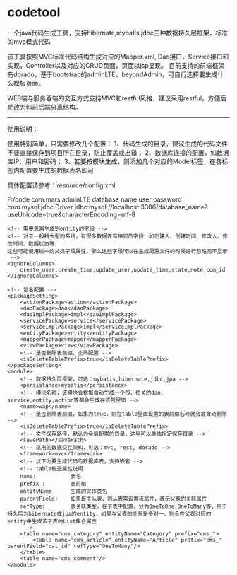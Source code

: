 # codetool
一个java代码生成工具，支持hibernate,mybatis,jdbc三种数据持久层框架，标准的mvc模式代码

该工具按照MVC标准代码结构生成对应的Mapper.xml, Dao接口，Service接口和实现，Controller以及对应的CRUD页面，页面以jsp呈现。
目前支持的前端框架有dorado，基于bootstrap的adminLTE，beyondAdmin，可自行选择要生成什么模板页面。

WEB端与服务器端的交互方式支持MVC和restful风格，建议采用restful，方便后期改为纯前后端分离结构。

----------------------------------------------------------------------------------------
使用说明：

使用特别简单，只需要修改几个配置：
1、代码生成的目录，建议生成的代码文件不要直接保存到项目所在目录，防止覆盖或出错；
2、数据库连接的配置，如数据库IP、用户和密码；
3、若要按模块生成，则添加几个对应的Model标签，在各标签内配置要生成的数据表名即可

具体配置请参考：resource/config.xml

<?xml version="1.0" encoding="UTF-8"?>
<!-- 配置示例说明 -->
<configure>
	<basedir>F:/code</basedir>
	<basePackage>com.mars</basePackage>
	<!-- 使用的模板框架，可以选择adminLTE,beyoneAdmin，默认为beyondAdmin -->
	<theme>adminLTE</theme>
	<!-- 数据库连接配置 -->
	<db>
		<dbName>database name</dbName>
		<user>user</user>
		<pwd>password</pwd>
		<driver>com.mysql.jdbc.Driver</driver>
		<url>jdbc:mysql://localhost:3306/database_name?useUnicode=true&amp;characterEncoding=utf-8</url>
	</db>
	
	<!-- 需要忽略生成到entity的字段 -->
	<!-- 对于一般稍大型的系统，有很多数据表有相同的字段，如创建人、创建时间、修改人、修改时间、数据状态等，
	这些可能使用统一的父类字段属性，那么这些字段可以在生成配置文件的时候进行忽略而不显示
	 -->
	<ignoreColumns>
		create_user,create_time,update_user,update_time,state,note,com_id
	</ignoreColumns>
	
	<!-- 包名配置 -->
	<packageSetting>
		<actionPackage>action</actionPackage>
		<daoPackage>dao</daoPackage>
		<daoImplPackage>impl</daoImplPackage>
		<servicePackage>service</servicePackage>
		<serviceImplPackage>impl</serviceImplPackage>
		<entityPackage>entity</entityPackage>
		<mapperPackage>mapper</mapperPackage>
		<viewPackage>view</viewPackage>
		<!-- 是否删除表前缀，全局配置 -->
		<isDeleteTablePrefix>true</isDeleteTablePrefix>
	</packageSetting>
	<module>
		<!-- 数据持久层框架，可选：mybatis,hibernate,jdbc,jpa -->
		<persistance>mybatis</persistance>
		<!-- 模块名称，该模块会根据自动生成一个包，相关的dao, service,entity,action等都会生成在该包里面 -->
		<name>wap</name>
		<!-- 是否删除表前缀，如果为true，则在table里面设置的表前缀名称就会被自动删除 -->
		<isDeleteTablePrefix>true</isDeleteTablePrefix>
		<!-- 文件保存路径，默认为全局配置的目录，这里可以单独指定保存目录 -->
		<savePath></savePath>
		<!-- 采用的数据交互架构，可选：mvc, rest, dorado -->
		<framework>mvc</framework>
		<!-- 以下为要生成代码的数据库表，支持嵌套 -->
		<!-- table标签属性说明
		name: 			表名
		prefix : 		表前缀 
		entityName 		生成的实体类名 
		parentField: 	如果是主从表，则从表需设置该属性，表示父表的关联属性
		refType: 		表关联类型，在子表中配置，分为OneToOne,OneToMany等，用于持久层为hibernate或jpa的entity，如果与父表的关系是多对一，则会在父表对应的 entity中生成该子表的List集合属性
		 -->
		<table name="cms_category" entityName="Category" prefix="cms_">
			<table name="cms_article" entityName="Article" prefix="cms_" parentField="cat_id" refType="OneToMany"/>
		</table>
		<table name="cms_comment"/>
	</module>
</configure>
